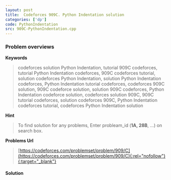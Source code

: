 ```yaml
---
layout: post
title:  Codeforces 909C. Python Indentation solution
categories: ['dp']
code: PythonIndentation
src: 909C-PythonIndentation.cpp
---
```

### **Problem overviews**

**Keywords**
> codeforces solution Python Indentation, tutorial 909C codeforces, tutorial Python Indentation codeforces, 909C codeforces tutorial, solution codeforces Python Indentation, solution Python Indentation codeforces, Python Indentation tutorial codeforces, codeforces 909C solution, 909C codeforce solution, solution 909C codeforces, Python Indentation codeforce solution, codeforces solution 909C, 909C tutorial codeforces, solution codeforces 909C, Python Indentation codeforces tutorial, codeforces Python Indentation solution

**Hint**
> To find solution for any problems, Enter probleam_id (**1A, 28B**, ...) on search box. 

**Problems Url**
> [https://codeforces.com/problemset/problem/909/C](https://codeforces.com/problemset/problem/909/C){:rel="nofollow"}{:target="_blank"}

#### **Solution**



